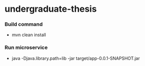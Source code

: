 # undergraduate-thesis

### Build command
* mvn clean install

### Run microservice 
* java -Djava.library.path=lib -jar target/app-0.0.1-SNAPSHOT.jar

